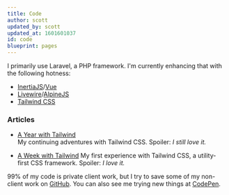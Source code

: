 ```yaml
---
title: Code
author: scott
updated_by: scott
updated_at: 1601601037
id: code
blueprint: pages
---
```

I primarily use Laravel, a PHP framework. I'm currently enhancing that with the following hotness: 
- [InertiaJS](https://inertiajs.com)/[Vue](https://vuejs.org)
- [Livewire](https://laravel-livewire.com)/[AlpineJS](https://github.com/alpinejs/)
- [Tailwind CSS](https://tailwindcss.com)

### Articles

- [A Year with Tailwind](https://medium.com/alara-creative/a-year-with-tailwind-92f420b2f8b9)  
My continuing adventures with Tailwind CSS. Spoiler: _I still love it._

- [A Week with Tailwind](https://codeburst.io/a-week-with-tailwind-b5a5970b4093)
My first experience with Tailwind CSS, a utility-first CSS framework. Spoiler: _I love it._

99% of my code is private client work, but I try to save some of my non-client work on [GitHub](https://github.com/scottzirkel). You can also see me trying new things at [CodePen](https://codepen.io/scottzirkel).
